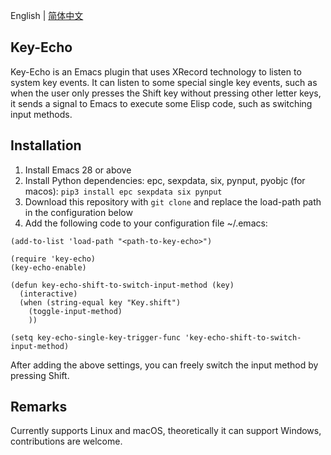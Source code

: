 English | [简体中文](./README.zh-CN.md)

## Key-Echo
Key-Echo is an Emacs plugin that uses XRecord technology to listen to system key events. It can listen to some special single key events, such as when the user only presses the Shift key without pressing other letter keys, it sends a signal to Emacs to execute some Elisp code, such as switching input methods.

## Installation
1. Install Emacs 28 or above
2. Install Python dependencies: epc, sexpdata, six, pynput, pyobjc (for macos): `pip3 install epc sexpdata six pynput`
3. Download this repository with `git clone` and replace the load-path path in the configuration below
4. Add the following code to your configuration file ~/.emacs:

```elisp
(add-to-list 'load-path "<path-to-key-echo>")

(require 'key-echo)
(key-echo-enable)

(defun key-echo-shift-to-switch-input-method (key)
  (interactive)
  (when (string-equal key "Key.shift")
    (toggle-input-method)
    ))

(setq key-echo-single-key-trigger-func 'key-echo-shift-to-switch-input-method)
```

After adding the above settings, you can freely switch the input method by pressing Shift.

## Remarks
Currently supports Linux and macOS, theoretically it can support Windows, contributions are welcome.
